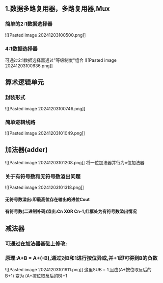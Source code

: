 ## 1.数据多路复用器，多路复用器,Mux
### 简单的2:1数据选择器
![[Pasted image 20241203100500.png]]
### 4:1数据选择器
可通过2:1数据选择器通过"等级制度"组合
![[Pasted image 20241203100636.png]]


## 算术逻辑单元
### 封装形式
![[Pasted image 20241203100746.png]]
### 简单逻辑线路
![[Pasted image 20241203101049.png]]

## 加法器(adder)
![[Pasted image 20241203101208.png]]
将一位加法器并行为n位加法器
### 关于有符号数和无符号数溢出问题
![[Pasted image 20241203101318.png]]
#### 无符号数溢出:即最高位存在输出的进位Cout
#### 有符号数(二进制补码)溢出:Cn XOR Cn-1,红框处为有符号数溢出情况

## 减法器
### 可通过在加法器基础上修改:
### 原理:A+B = A+(-B),通过对B和1进行按位异或,并+1即可得到B的负数
![[Pasted image 20241203101911.png]]
这里SUB = 1,且由(A+按位取反后的B+1) 变为 (A+按位取反后的B)+1
